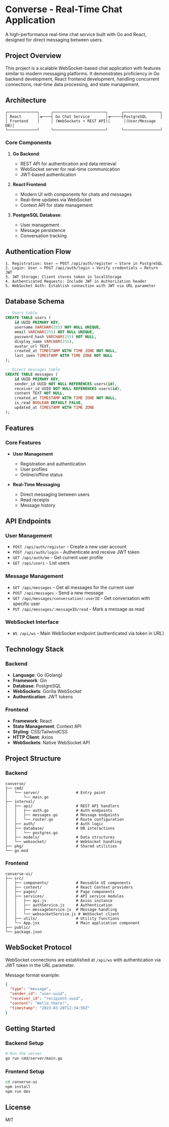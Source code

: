 # Converse - Real-Time Chat Application

A high-performance real-time chat service built with Go and React, designed for direct messaging between users.

## Project Overview

This project is a scalable WebSocket-based chat application with features similar to modern messaging platforms. It demonstrates proficiency in Go backend development, React frontend development, handling concurrent connections, real-time data processing, and state management.

## Architecture

```
┌─────────────┐     ┌───────────────────────┐      ┌────────────────┐
│ React       │◄────┤ Go Chat Service       │◄─────┤PostgreSQL      │
│ Frontend    │     │ (WebSockets + REST API)│      │(User/Message DB)│
└─────────────┘     └───────────────────────┘      └────────────────┘
```

### Core Components

1. **Go Backend**: 
   - REST API for authentication and data retrieval
   - WebSocket server for real-time communication
   - JWT-based authentication

2. **React Frontend**:
   - Modern UI with components for chats and messages
   - Real-time updates via WebSocket
   - Context API for state management

3. **PostgreSQL Database**:
   - User management
   - Message persistence
   - Conversation tracking

## Authentication Flow

```
1. Registration: User → POST /api/auth/register → Store in PostgreSQL
2. Login: User → POST /api/auth/login → Verify credentials → Return JWT
3. JWT Storage: Client stores token in localStorage
4. Authenticated Requests: Include JWT in Authorization header
5. WebSocket Auth: Establish connection with JWT via URL parameter
```

## Database Schema

```sql
-- Users table
CREATE TABLE users (
    id UUID PRIMARY KEY,
    username VARCHAR(255) NOT NULL UNIQUE,
    email VARCHAR(255) NOT NULL UNIQUE,
    password_hash VARCHAR(255) NOT NULL,
    display_name VARCHAR(255),
    avatar_url TEXT,
    created_at TIMESTAMP WITH TIME ZONE NOT NULL,
    last_seen TIMESTAMP WITH TIME ZONE NOT NULL
);

-- Direct messages table
CREATE TABLE messages (
    id UUID PRIMARY KEY,
    sender_id UUID NOT NULL REFERENCES users(id),
    receiver_id UUID NOT NULL REFERENCES users(id),
    content TEXT NOT NULL,
    created_at TIMESTAMP WITH TIME ZONE NOT NULL,
    is_read BOOLEAN DEFAULT FALSE,
    updated_at TIMESTAMP WITH TIME ZONE
);
```

## Features

### Core Features

- **User Management**
  - Registration and authentication
  - User profiles
  - Online/offline status

- **Real-Time Messaging**
  - Direct messaging between users
  - Read receipts
  - Message history

## API Endpoints

### User Management
- `POST /api/auth/register` - Create a new user account
- `POST /api/auth/login` - Authenticate and receive JWT token
- `GET /api/auth/me` - Get current user profile
- `GET /api/users` - List users

### Message Management
- `GET /api/messages` - Get all messages for the current user
- `POST /api/messages` - Send a new message
- `GET /api/messages/conversation/:userID` - Get conversation with specific user
- `PUT /api/messages/:messageID/read` - Mark a message as read

### WebSocket Interface
- `WS /api/ws` - Main WebSocket endpoint (authenticated via token in URL)

## Technology Stack

### Backend
- **Language**: Go (Golang)
- **Framework**: Gin
- **Database**: PostgreSQL
- **WebSockets**: Gorilla WebSocket
- **Authentication**: JWT tokens

### Frontend
- **Framework**: React
- **State Management**: Context API
- **Styling**: CSS/TailwindCSS
- **HTTP Client**: Axios
- **WebSockets**: Native WebSocket API

## Project Structure

### Backend
```
converse/
├── cmd/
│   └── server/                # Entry point
│       └── main.go
├── internal/
│   ├── api/                   # REST API handlers
│   │   ├── auth.go            # Auth endpoints
│   │   ├── messages.go        # Message endpoints
│   │   └── router.go          # Route configuration
│   ├── auth/                  # Auth logic
│   ├── database/              # DB interactions
│   │   └── postgres.go
│   ├── models/                # Data structures
│   └── websocket/             # WebSocket handling
├── pkg/                       # Shared utilities
└── go.mod
```

### Frontend
```
converse-ui/
├── src/
│   ├── components/            # Reusable UI components
│   ├── context/               # React Context providers
│   ├── pages/                 # Page components
│   ├── services/              # API service modules
│   │   ├── api.js             # Axios instance
│   │   ├── authService.js     # Authentication
│   │   ├── messageService.js  # Message handling
│   │   └── websocketService.js # WebSocket client
│   ├── utils/                 # Utility functions
│   └── App.jsx                # Main application component
├── public/
└── package.json
```

## WebSocket Protocol

WebSocket connections are established at `/api/ws` with authentication via JWT token in the URL parameter.

Message format example:
```json
{
  "type": "message",
  "sender_id": "user-uuid",
  "receiver_id": "recipient-uuid",
  "content": "Hello there!",
  "timestamp": "2023-03-20T12:34:56Z"
}
```

## Getting Started

### Backend Setup
```bash
# Run the server
go run cmd/server/main.go
```

### Frontend Setup
```bash
cd converse-ui
npm install
npm run dev
```

## License

MIT 